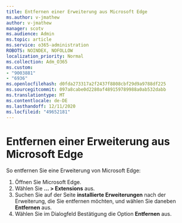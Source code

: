 ```yaml
---
title: Entfernen einer Erweiterung aus Microsoft Edge
ms.author: v-jmathew
author: v-jmathew
manager: scotv
ms.audience: Admin
ms.topic: article
ms.service: o365-administration
ROBOTS: NOINDEX, NOFOLLOW
localization_priority: Normal
ms.collection: Adm_O365
ms.custom:
- "9003881"
- "6936"
ms.openlocfilehash: d0fda273317a2f2437f8808cbf29d9a9788df225
ms.sourcegitcommit: 097a8cabe0d2280af489159789988a0ab532dabb
ms.translationtype: MT
ms.contentlocale: de-DE
ms.lasthandoff: 12/11/2020
ms.locfileid: "49652181"
---
```

# <a name="remove-an-extension-from-microsoft-edge"></a>Entfernen einer Erweiterung aus Microsoft Edge

So entfernen Sie eine Erweiterung von Microsoft Edge:

1. Öffnen Sie Microsoft Edge.
2. Wählen Sie **... > Extensions** aus.
3. Suchen Sie auf der Seite **installierte Erweiterungen** nach der Erweiterung, die Sie entfernen möchten, und wählen Sie daneben **Entfernen** aus.
4. Wählen Sie im Dialogfeld Bestätigung die Option **Entfernen** aus.
